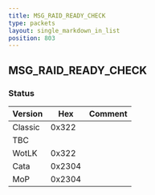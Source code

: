 ```yaml
---
title: MSG_RAID_READY_CHECK
type: packets
layout: single_markdown_in_list
position: 803
---
```


## MSG_RAID_READY_CHECK

### Status

Version    | Hex        | Comment
---------- | ---------- | ---------- 
Classic    | 0x322      | 
TBC        |            |
WotLK      | 0x322      | 
Cata       | 0x2304     | 
MoP        | 0x2304     | 
